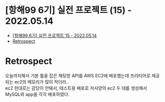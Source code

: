 # [항해99 6기] 실전 프로젝트 (15) - 2022.05.14

<!-- TOC -->

- [[항해99 6기] 실전 프로젝트 15 - 2022.05.14](#%ED%95%AD%ED%95%B499-6%EA%B8%B0-%EC%8B%A4%EC%A0%84-%ED%94%84%EB%A1%9C%EC%A0%9D%ED%8A%B8-15---20220514)
- [Retrospect](#retrospect)

<!-- /TOC -->

# Retrospect
오늘까지해서 기본 틀을 잡은 채팅방 API를 AWS EC2에 배포했는데 프리티어로 제공되는 ec2의 메모리가 많이 작더라..  
ec2 한대로는 감당이 안돼서, 테스트용 배포로 저사양의 ec2 두 대를 생성해서 MySQL와 app을 각각 배포하였다.  
